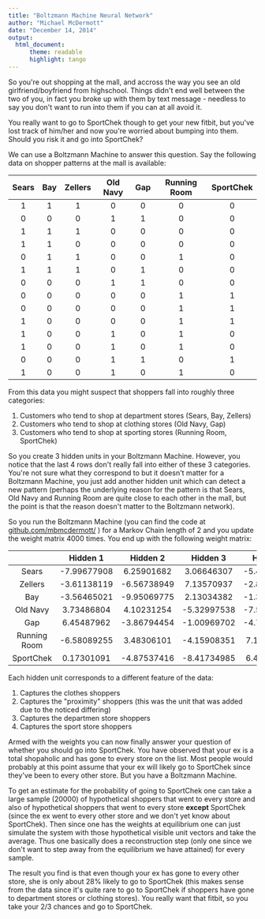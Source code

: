 ```yaml
---
title: "Boltzmann Machine Neural Network"
author: "Michael McDermott"
date: "December 14, 2014"
output:
  html_document:
      theme: readable
      highlight: tango
---
```


  So you're out shopping at the mall, and accross the way you see an old girlfriend/boyfriend from highschool.  Things didn't end well between the two of you, in fact you broke up with them by text message - needless to say you don't want to run into them if you can at all avoid it.

  You really want to go to SportChek though to get your new fitbit, but you've lost track of him/her and now you're worried about bumping into them.  Should you risk it and go into SportChek?  

  We can use a Boltzmann Machine to answer this question.  Say the following data on shopper patterns at the mall is available:


| Sears | Bay | Zellers | Old Navy | Gap | Running Room | SportChek |
|:-----:|:---:|:-------:|:--------:|:---:|:------------:|:---------:|
|   1   |  1  |    1    |     0    |  0  |       0      |     0     |
|   0   |  0  |    0    |     1    |  1  |       0      |     0     |
|   1   |  1  |    1    |     0    |  0  |       0      |     0     |
|   1   |  1  |    0    |     0    |  0  |       0      |     0     |
|   0   |  1  |    1    |     0    |  0  |       1      |     0     |
|   1   |  1  |    1    |     0    |  1  |       0      |     0     |
|   0   |  0  |    0    |     1    |  1  |       0      |     0     |
|   0   |  0  |    0    |     0    |  0  |       1      |     1     |
|   0   |  0  |    0    |     0    |  0  |       1      |     1     |
|   1   |  0  |    0    |     0    |  0  |       1      |     1     |
|   1   |  0  |    0    |     1    |  0  |       1      |     0     |
|   1   |  0  |    0    |     1    |  0  |       1      |     0     |
|   0   |  0  |    0    |     1    |  1  |       0      |     1     |
|   1   |  0  |    0    |     1    |  0  |       1      |     0     |


  From this data you might suspect that shoppers fall into roughly three categories:

1. Customers who tend to shop at department stores (Sears, Bay, Zellers)
2. Customers who tend to shop at clothing stores (Old Navy, Gap)
3. Customers who tend to shop at sporting stores (Running Room, SportChek)

  So you create 3 hidden units in your Boltzmann Machine.  However, you notice that the last 4 rows don't really fall into either of these 3 categories.  You're not sure what they correspond to but it doesn't matter for a Boltzmann Machine, you just add another hidden unit which can detect a new pattern (perhaps the underlying reason for the pattern is that Sears, Old Navy and Running Room are quite close to each other in the mall, but the point is that the reason doesn't matter to the Boltzmann network).  


  So you run the Boltzmann Machine (you can find the code at  [github.com/mbmcdermott/]() ) for a Markov Chain length of 2 and you update the weight matrix 4000 times.  You end up with the following weight matrix:

|          | Hidden 1 | Hidden 2    | Hidden 3   | Hidden 4   |
|:--------:|:---------:|:----------:|:----------:|:----------:|
|Sears     |-7.99677908|  6.25901682|  3.06646307| -5.49902637|
|Zellers   |-3.61138119| -6.56738949|  7.13570937| -2.86091173|
|Bay       |-3.56465021| -9.95069775|  2.13034382| -1.32520726|
|Old Navy  | 3.73486804|  4.10231254| -5.32997538| -7.59285082|
|Gap       | 6.45487962| -3.86794454| -1.00969702| -4.76830704|
|Running Room |-6.58089255|  3.48306101| -4.15908351|  7.11534596|
|SportChek | 0.17301091| -4.87537416| -8.41734985|  6.48432907|


Each hidden unit corresponds to a different feature of the data:
1. Captures the clothes shoppers
2. Captures the "proximity" shoppers (this was the unit that was added due to the noticed differing)
3. Captures the departmen store shoppers
4. Captures the sport store shoppers

Armed with the weights you can now finally answer your question of whether you should go into SportChek.  You have observed that your ex is a total shopaholic and has gone to every store on the list.  Most people would probably at this point assume that your ex will likely go to SportChek since they've been to every other store.  But you have a Boltzmann Machine.

To get an estimate for the probability of going to SportChek one can take a large sample (20000) of hypothetical shoppers that went to every store and also of hypothetical shoppers that went to every store **except** SportChek (since the ex went to every other store and we don't yet know about SportChek).  Then since one has the weights at equilibrium one can just simulate the system with those hypothetical visible unit vectors and take the average. Thus one basically does a reconstruction step (only one since we don't want to step away from the equilibrium we have attained) for every sample.

The result you find is that even though your ex has gone to every other store, she is only about 28% likely to go to SportChek (this makes sense from the data since it's quite rare to go to SportChek if shoppers have gone to department stores or clothing stores).  You really want that fitbit, so you take your 2/3 chances and go to SportChek.
